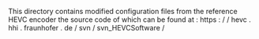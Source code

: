 This
directory
contains
modified
configuration
files
from
the
reference
HEVC
encoder
the
source
code
of
which
can
be
found
at
:
https
:
/
/
hevc
.
hhi
.
fraunhofer
.
de
/
svn
/
svn_HEVCSoftware
/
